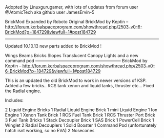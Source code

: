 Adopted by Linuxgurugamer, with lots of updates from forum user @AtomicTech aka github user JamesErvin-5


BrickMod Expanded by Roboto
Original BrickMod by Keptin – http://forum.kerbalspaceprogram.com/showthread.php/2503-v0-6-BrickMod?p=184729&viewfull=1#post184729

------------------

Updated 10.10.13 new parts added to BrickMod !

Wings
Beams
Bricks
Slopes
Translucent Canopy
Lights
and a new command pod
————————————————————
BrickMod by Keptin – http://forum.kerbalspaceprogram.com/showthread.php/2503-v0-6-BrickMod?p=184729&viewfull=1#post184729

This is an updated the old BrickMod to work in newer versions of KSP. Added a few bricks.. RCS tank xenon and liquid tanks, thruster etc… Fixed the Radial engine.

Includes:

2 Liquid Engine Bricks
1 Radial Liquid Engine Brick
1 mini Liquid Engine
1 Ion Engine
1 Xenon Tank Brick
1 RCS Fuel Tank Brick
1 RCS Thruster Port Brick
3 Fuel Tank Bricks
1 Stack Decoupler Brick
1 SAS Brick
1 PowerCell Brick
1 Winglet
2 Radial Decouplers
1 Solid Booster
1 Command Pod (unfortunately hatch isnt working, so no EVA)
2 Nosecones
